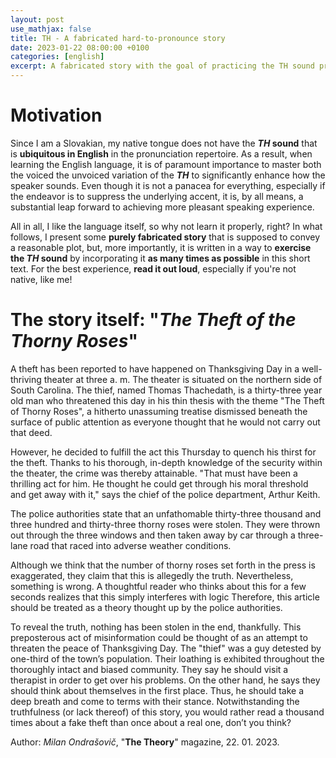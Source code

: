 ```yaml
---
layout: post
use_mathjax: false
title: TH - A fabricated hard-to-pronounce story
date: 2023-01-22 08:00:00 +0100
categories: [english]
excerpt: A fabricated story with the goal of practicing the TH sound pronunciation
---
```


# Motivation

Since I am a Slovakian, my native tongue does not have the ***TH* sound** that is **ubiquitous in English** in the pronunciation repertoire. As a result, when learning the English language, it is of paramount importance to master both the voiced the unvoiced variation of the ***TH*** to significantly enhance how the speaker sounds. Even though it is not a panacea for everything, especially if the endeavor is to suppress the underlying accent, it is, by all means, a substantial leap forward to achieving more pleasant speaking experience.

All in all, I like the language itself, so why not learn it properly, right? In what follows, I present some **purely fabricated story** that is supposed to convey a reasonable plot, but, more importantly, it is written in a way to **exercise the *TH* sound** by incorporating it **as many times as possible** in this short text. For the best experience, **read it out loud**, especially if you're not native, like me!

# The story itself: "***The Theft of the Thorny Roses***"

A theft has been reported to have happened on Thanksgiving Day in a well-thriving theater at three a. m. The theater is situated on the northern side of South Carolina. The thief, named Thomas Thachedath, is a thirty-three year old man who threatened this day in his thin thesis with the theme "The Theft of Thorny Roses", a hitherto unassuming treatise dismissed beneath the surface of public attention as everyone thought that he would not carry out that deed.

However, he decided to fulfill the act this Thursday to quench his thirst for the theft. Thanks to his thorough, in-depth knowledge of the security within the theater, the crime was thereby attainable. "That must have been a thrilling act for him. He thought he could get through his moral threshold and get away with it," says the chief of the police department, Arthur Keith.

The police authorities state that an unfathomable thirty-three thousand and three hundred and thirty-three thorny roses were stolen. They were thrown out through the three windows and then taken away by car through a three-lane road that raced into adverse weather conditions.

Although we think that the number of thorny roses set forth in the press is exaggerated, they claim that this is allegedly the truth. Nevertheless, something is wrong. A thoughtful reader who thinks about this for a few seconds realizes that this simply interferes with logic Therefore, this article should be treated as a theory thought up by the police authorities.

To reveal the truth, nothing has been stolen in the end, thankfully. This preposterous act of misinformation could be thought of as an attempt to threaten the peace of Thanksgiving Day. The "thief" was a guy detested by one-third of the town’s population. Their loathing is exhibited throughout the thoroughly intact and biased community. They say he should visit a therapist in order to get over his problems. On the other hand, he says they should think about themselves in the first place. Thus, he should take a deep breath and come to terms with their stance. Notwithstanding the truthfulness (or lack thereof) of this story, you would rather read a thousand times about a fake theft than once about a real one, don’t you think?

Author: *Milan Ondrašovič*, "**The Theory**" magazine, 22. 01. 2023.